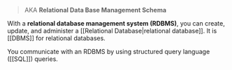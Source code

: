 > AKA **Relational Data Base Management Schema**

With a **relational database management system (RDBMS)**, you can create, update, and administer a [[Relational Database|relational database]]. It is [[DBMS]] for relational databases.

You communicate with an RDBMS by using structured query language ([[SQL]]) queries.
